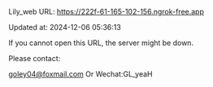 Lily_web URL: https://222f-61-165-102-156.ngrok-free.app

Updated at: 2024-12-06 05:36:13

If you cannot open this URL, the server might be down.

Please contact: 

goley04@foxmail.com Or Wechat:GL_yeaH
